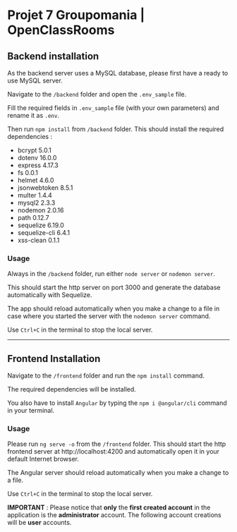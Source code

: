 # Projet 7 Groupomania | OpenClassRooms

## **Backend installation**

As the backend server uses a MySQL database, please first have a ready to use MySQL server.

Navigate to the `/backend` folder and open the `.env_sample` file.

Fill the required fields in `.env_sample` file (with your own parameters) and rename it as `.env`.

Then run `npm install` from `/backend` folder. This should install the required dependencies :

- bcrypt 5.0.1
- dotenv 16.0.0
- express 4.17.3
- fs 0.0.1
- helmet 4.6.0
- jsonwebtoken 8.5.1
- multer 1.4.4
- mysql2 2.3.3
- nodemon 2.0.16
- path 0.12.7
- sequelize 6.19.0
- sequelize-cli 6.4.1
- xss-clean 0.1.1

### **Usage**

Always in the `/backend` folder, run either `node server` or `nodemon server`.

This should start the http server on port 3000 and generate the database automatically with Sequelize.

The app should reload automatically when you make a change to a file in case where you started the server with the `nodemon server` command.

Use `Ctrl+C` in the terminal to stop the local server.

---

## **Frontend Installation**

Navigate to the `/frontend` folder and run the `npm install` command.

The required dependencies will be installed.

You also have to install `Angular` by typing the `npm i @angular/cli` command in your terminal.


### **Usage**

Please run `ng serve -o` from the `/frontend` folder. This should start the http frontend server at http://localhost:4200 and automatically open it in your default Internet browser.

The Angular server should reload automatically when you make a change to a file.

Use `Ctrl+C` in the terminal to stop the local server.

**IMPORTANT** :
Please notice that **only**
the **first created account** in the application is the **administrator** account.
The following account creations will be **user** accounts.
